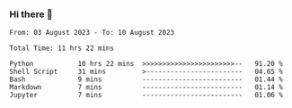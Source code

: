 ### Hi there 👋

<!--
**ututono/ututono** is a ✨ _special_ ✨ repository because its `README.md` (this file) appears on your GitHub profile.

Here are some ideas to get you started:

- 🔭 I’m currently working on ...
- 🌱 I’m currently learning ...
- 👯 I’m looking to collaborate on ...
- 🤔 I’m looking for help with ...
- 💬 Ask me about ...
- 📫 How to reach me: ...
- 😄 Pronouns: ...
- ⚡ Fun fact: ...
-->



<!--START_SECTION:waka-->

```text
From: 03 August 2023 - To: 10 August 2023

Total Time: 11 hrs 22 mins

Python           10 hrs 22 mins  >>>>>>>>>>>>>>>>>>>>>>>--   91.20 %
Shell Script     31 mins         >------------------------   04.65 %
Bash             9 mins          -------------------------   01.44 %
Markdown         7 mins          -------------------------   01.14 %
Jupyter          7 mins          -------------------------   01.06 %
```

<!--END_SECTION:waka-->
